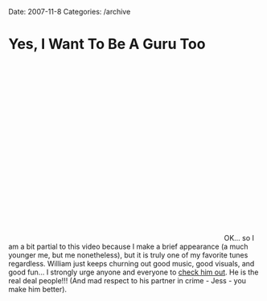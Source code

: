 Date: 2007-11-8
Categories: /archive

# Yes, I Want To Be A Guru Too

<object width="425" height="355"><param name="movie" value="http://www.youtube.com/v/aQuFec-eDOA&rel=1"></param><param name="wmode" value="transparent"></param><embed src="http://www.youtube.com/v/aQuFec-eDOA&rel=1" type="application/x-shockwave-flash" wmode="transparent" width="425" height="355"></embed></object>
OK... so I am a bit partial to this video because I make a brief appearance (a much younger me, but me nonetheless), but it is truly one of my favorite tunes regardless.  William just keeps churning out good music, good visuals, and good fun... I strongly urge anyone and everyone to <a href="http://fuzzontheapple.com">check him out</a>.  He is the real deal people!!! (And mad respect to his partner in crime - Jess - you make him better).
